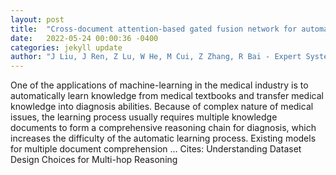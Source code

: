 ```yaml
---
layout: post
title:  "Cross-document attention-based gated fusion network for automated medical licensing exam"
date:   2022-05-24 00:00:36 -0400
categories: jekyll update
author: "J Liu, J Ren, Z Lu, W He, M Cui, Z Zhang, R Bai - Expert Systems with Applications, 2022"
---
```

One of the applications of machine-learning in the medical industry is to automatically learn knowledge from medical textbooks and transfer medical knowledge into diagnosis abilities. Because of complex nature of medical issues, the learning process usually requires multiple knowledge documents to form a comprehensive reasoning chain for diagnosis, which increases the difficulty of the automatic learning process. Existing models for multiple document comprehension … Cites: ‪Understanding Dataset Design Choices for Multi-hop Reasoning‬